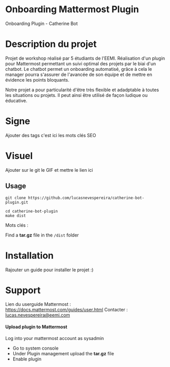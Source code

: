 # Onboarding Mattermost Plugin

Onboarding Plugin - Catherine Bot

# Description du projet

Projet de workshop réalisé par 5 étudiants de l'EEMI. Réalisation d'un plugin pour Mattermost permettant un suivi optimal des projets par le biai d'un chatbot. Le chatbot permet un onboarding automatisé, grâce à cela le manager pourra s'assurer de l'avancée de son équipe et de mettre en évidence les points bloquants.

Notre projet a pour particularité d'être très flexible et adadptable à toutes les situations ou projets. Il peut ainsi être utilisé de façon ludique ou éducative.

# Signe

Ajouter des tags c'est ici les mots clés SEO

# Visuel

Ajouter sur le git le GIF et mettre le lien ici

## Usage

```
git clone https://github.com/lucasnevespereira/catherine-bot-plugin.git
```

```
cd catherine-bot-plugin
make dist
```

Mots clés :

Find a <b>tar.gz</b> file in the `/dist` folder

# Installation

Rajouter un guide pour installer le projet :)

# Support

Lien du userguide Mattermost : https://docs.mattermost.com/guides/user.html
Contacter : lucas.nevespereira@eemi.com

#### Upload plugin to Mattermost

Log into your mattermost account as sysadmin

-   Go to system console
-   Under Plugin management upload the <b>tar.gz</b> file
-   Enable plugin

